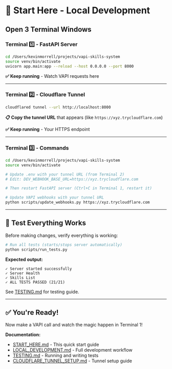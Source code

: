 # 🚀 Start Here - Local Development

## Open 3 Terminal Windows

### Terminal 1️⃣ - FastAPI Server
```bash
cd /Users/kevinmorrell/projects/vapi-skills-system
source venv/bin/activate
uvicorn app.main:app --reload --host 0.0.0.0 --port 8000
```
**✅ Keep running** - Watch VAPI requests here

---

### Terminal 2️⃣ - Cloudflare Tunnel
```bash
cloudflared tunnel --url http://localhost:8000
```
**📋 Copy the tunnel URL** that appears (like `https://xyz.trycloudflare.com`)

**✅ Keep running** - Your HTTPS endpoint

---

### Terminal 3️⃣ - Commands
```bash
cd /Users/kevinmorrell/projects/vapi-skills-system
source venv/bin/activate

# Update .env with your tunnel URL (from Terminal 2)
# Edit: DEV_WEBHOOK_BASE_URL=https://xyz.trycloudflare.com

# Then restart FastAPI server (Ctrl+C in Terminal 1, restart it)

# Update VAPI webhooks with your tunnel URL
python scripts/update_webhooks.py https://xyz.trycloudflare.com
```

---

## 🧪 Test Everything Works

Before making changes, verify everything is working:
```bash
# Run all tests (starts/stops server automatically)
python scripts/run_tests.py
```

**Expected output:**
```
✓ Server started successfully
✓ Server Health
✓ Skills List
✓ ALL TESTS PASSED (21/21)
```

See [TESTING.md](TESTING.md) for testing guide.

---

## ✅ You're Ready!

Now make a VAPI call and watch the magic happen in Terminal 1!

**Documentation:**
- [START_HERE.md](START_HERE.md) - This quick start guide
- [LOCAL_DEVELOPMENT.md](LOCAL_DEVELOPMENT.md) - Full development workflow
- [TESTING.md](TESTING.md) - Running and writing tests
- [CLOUDFLARE_TUNNEL_SETUP.md](CLOUDFLARE_TUNNEL_SETUP.md) - Tunnel setup guide
